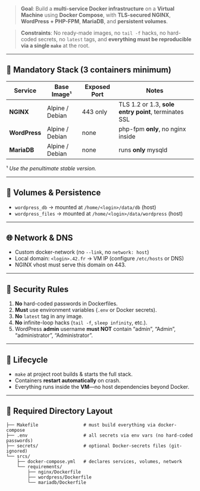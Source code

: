 
> **Goal**: Build a **multi-service Docker infrastructure** on a **Virtual Machine** using **Docker Compose**, with **TLS-secured NGINX**, **WordPress + PHP-FPM**, **MariaDB**, and **persistent volumes**.    

> **Constraints**: No ready-made images, no `tail -f` hacks, no hard-coded secrets, no `latest` tags, and **everything must be reproducible via a single `make`** at the root.

---

## 🔧 Mandatory Stack (3 containers minimum)

| Service     | Base Image¹ | Exposed Port | Notes |
|-------------|-------------|--------------|-------|
| **NGINX**   | Alpine / Debian | 443 only | TLS 1.2 or 1.3, **sole entry point**, terminates SSL |
| **WordPress** | Alpine / Debian | none | php-fpm **only**, no nginx inside |
| **MariaDB** | Alpine / Debian | none | runs **only** mysqld |

¹ *Use the penultimate stable version.*




---

## 💾 Volumes & Persistence

* `wordpress_db` → mounted at `/home/<login>/data/db` (host)  
* `wordpress_files` → mounted at `/home/<login>/data/wordpress` (host)

---

## 🌐 Network & DNS

* Custom docker-network (no `--link`, no `network: host`)  
* Local domain: `<login>.42.fr` → VM IP (configure `/etc/hosts` or DNS)  
* NGINX vhost must serve this domain on 443.

---

## 🔐 Security Rules

1. **No** hard-coded passwords in Dockerfiles.  
2. **Must** use environment variables (`.env` or Docker secrets).  
3. **No** `latest` tag in any image.  
4. **No** infinite-loop hacks (`tail -f`, `sleep infinity`, etc.).  
5. WordPress **admin** username **must NOT** contain “admin”, “Admin”, “administrator”, “Administrator”.

---

## 🚀 Lifecycle

* `make` at project root builds & starts the full stack.  
* Containers **restart automatically** on crash.  
* Everything runs inside the **VM**—no host dependencies beyond Docker.

---

## 📁 Required Directory Layout
```
├── Makefile                 # must build everything via docker-compose
├── .env                     # all secrets via env vars (no hard-coded passwords)
├── secrets/                 # optional Docker-secrets files (git-ignored)
└── srcs/
    ├── docker-compose.yml   # declares services, volumes, network
    └── requirements/
        ├── nginx/Dockerfile
        ├── wordpress/Dockerfile
        └── mariadb/Dockerfile
```

